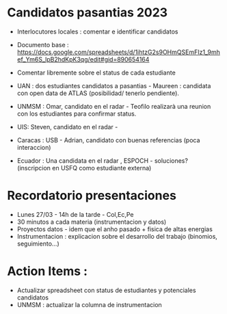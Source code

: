 

# Candidatos pasantias 2023

- Interlocutores locales : comentar e identificar candidatos
- Documento base : https://docs.google.com/spreadsheets/d/1ihtzG2s9OHmQSEmFIz1_9mhef_Ym6S_lpB2hdKpK3qg/edit#gid=890654164
- Comentar libremente sobre el status de cada estudiante

- UAN : dos estudiantes candidatos a pasantias - Maureen : candidata con open data de ATLAS (posibilidad/ tenerlo pendiente).
- UNMSM : Omar, candidato en el radar - Teofilo realizarà una reunion con los estudiantes para confirmar status. 
- UIS: Steven, candidato en el radar - 
- Caracas : USB - Adrian, candidato con buenas referencias (poca interaccion)
- Ecuador : Una candidata en el radar , ESPOCH - soluciones? (inscripcion en USFQ como estudiante externa)

# Recordatorio presentaciones

- Lunes 27/03 - 14h de la tarde - Col,Ec,Pe 
- 30 minutos a cada materia (instrumentacion y datos)
- Proyectos datos - idem que el anho pasado + fisica de altas energias
- Instrumentacion : explicacion sobre el desarrollo del trabajo (binomios, seguimiento...)


# Action Items :

- Actualizar spreadsheet con status de estudiantes y potenciales candidatos
- UNMSM : actualizar la columna de instrumentacion
